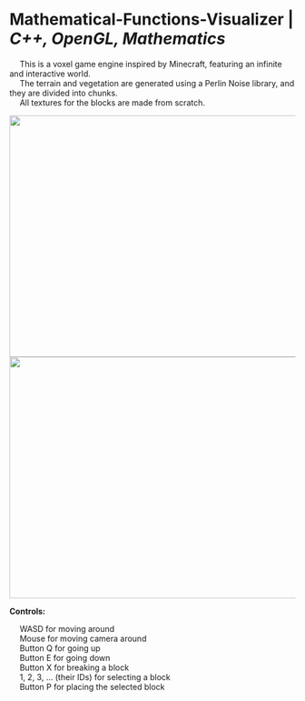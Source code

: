 # Mathematical-Functions-Visualizer | _C++, OpenGL, Mathematics_

&emsp; This is a voxel game engine inspired by Minecraft, featuring an infinite and interactive world. <br/>
&emsp; The terrain and vegetation are generated using a Perlin Noise library, and they are divided into chunks. <br/>
&emsp; All textures for the blocks are made from scratch. <br/>
<!--- &emsp; I do not own the Perlin Noise library which was used in the program. <br/> --->

<p align = "center">
  <img width="505" height="425" src="https://github.com/Razvan48/Voxel-Game-Engine/blob/main/Demo/VoxelCraftDemo0.gif">
  <img width="505" height="425" src="https://github.com/Razvan48/Voxel-Game-Engine/blob/main/Demo/VoxelCraftDemo1.gif">
</p>

**Controls:** <br/>

&emsp; WASD for moving around <br/>
&emsp; Mouse for moving camera around <br/>
&emsp; Button Q for going up <br/>
&emsp; Button E for going down <br/>
&emsp; Button X for breaking a block <br/>
&emsp; 1, 2, 3, ... (their IDs) for selecting a block <br/>
&emsp; Button P for placing the selected block <br/>

